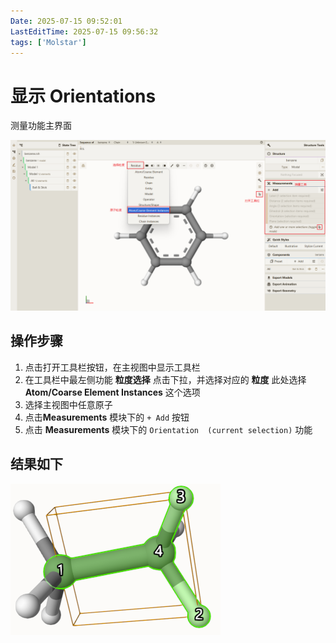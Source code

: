 ```yaml
---
Date: 2025-07-15 09:52:01
LastEditTime: 2025-07-15 09:56:32
tags: ['Molstar']
---
```

# 显示 Orientations

测量功能主界面

![测量主界面](./assets/measurements.png)


## 操作步骤

1. 点击打开工具栏按钮，在主视图中显示工具栏
2. 在工具栏中最左侧功能 **粒度选择** 点击下拉，并选择对应的 **粒度** 此处选择 **Atom/Coarse Element Instances** 这个选项
3. 选择主视图中任意原子
4. 点击**Measurements** 模块下的 `+ Add` 按钮
5. 点击 **Measurements** 模块下的 `Orientation  (current selection)` 功能

## 结果如下

![Orientations](./assets/Orientations.png)
